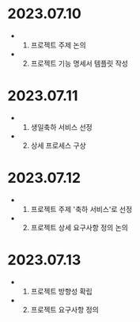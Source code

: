 # 2023.07.10
- 1. 프로젝트 주제 논의
- 2. 프로젝트 기능 명세서 템플릿 작성

# 2023.07.11
- 1. 생일축하 서비스 선정
- 2. 상세 프로세스 구상

# 2023.07.12
- 1. 프로젝트 주제 '축하 서비스'로 선정
- 2. 프로젝트 상세 요구사항 정의 논의

# 2023.07.13
- 1. 프로젝트 방향성 확립
- 2. 프로젝트 요구사항 정의